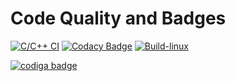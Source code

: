 # Code Quality and Badges
[![C/C++ CI](https://github.com/vishnuvardhanputta/M1_ElectricitytarrifCalc_Util/actions/workflows/Static_check.yml/badge.svg)](https://github.com/vishnuvardhanputta/M1_ElectricitytarrifCalc_Util/actions/workflows/Static_check.yml)
[![Codacy Badge](https://app.codacy.com/project/badge/Grade/509dc8131a1b41989de52a3d73287b5a)](https://www.codacy.com/gh/vishnuvardhanputta/M1_ElectricitytarrifCalc_Util/dashboard?utm_source=github.com&amp;utm_medium=referral&amp;utm_content=vishnuvardhanputta/M1_ElectricitytarrifCalc_Util&amp;utm_campaign=Badge_Grade)
[![Build-linux](https://github.com/vishnuvardhanputta/M1_ElectricitytarrifCalc_Util/actions/workflows/Build-linux.yml/badge.svg)](https://github.com/vishnuvardhanputta/M1_ElectricitytarrifCalc_Util/actions/workflows/Build-linux.yml)

<a href="https://app.codiga.io/public/user/github/vishnuvardhanputta">
   <img src="https://api.codiga.io/public/badge/user/github/vishnuvardhanputta?style=light" alt="codiga badge" />
</a>
